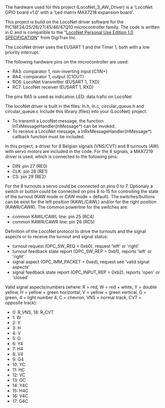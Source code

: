 The hardware used for this project (LocoNet_S_AW_Driver) is a 'LocoNet GPIO board v1.0' with a 'Led matrix MAX7218 expansion board'.

This project is build on the LocoNet driver software for the PIC18F24/25/26/27/45/46/47Q10 microcontroller family.
The code is written in C and is compatible to the "[LocoNet Personal Use Edition 1.0 SPECIFICATION](https://www.digitrax.com/static/apps/cms/media/documents/loconet/loconetpersonaledition.pdf)" from DigiTrax Inc.

The LocoNet driver uses the EUSART 1 and the Timer 1, both with a low priority interrupt.

The following hardware pins on the microcontroller are used:
 - RA3: comparator 1, non-inverting input (C1IN+)
 - RA4: comparator 1, output (C1OUT)
 - RC6: LocoNet transmitter (EUSART 1, TXD)
 - RC7: LocoNet receiver (EUSART 1, RXD)

The pins RA5 is used as indication LED: data trafic on LocoNet

The locoNet driver is built in the files: ln.h, ln.c, circular_queue.h and circular_queue.c
Include this library (files) into your (LocoNet) project.
 - To transmit a LocoNet message, the function lnTxMessageHandler(lnMessage*) can be invoked.
 - To receive a LocoNet message, a lnRxMessageHandler(lnMessage*) callback function must be included.

In this project, a driver for 8 Belgian signals (VNS/CVT) and 8 turnouts (AW) with servo motors are included in the code.
For the 8 signals, a MAX7219 driver is used, which is connected to the following pins:
 - DIN: pin 27 (RE0)
 - CLK: pin 28 (RE1)
 - CS: pin 29 (RE2)

For the 8 turnouts a servo could be connected on pins 0 to 7. Optionaly a switch or button could be connected on pins 8 to 15 for controlling the state of the turnout (KAW mode or CAW mode = default). 
The switches/buttons can be exist for the left position (KAWL/CAWL) and/or for the right position (KAWR/CAWR). The common powerline for the switches are:
 - common KAWL/CAWL line: pin 25 (RC4)
 - common KAWR/CAWR line: pin 26 (RC5)

Definition of the LocoNet protocol to drive the turnouts and the signal aspects or to receive the turnout and signal status:
 - turnout request (OPC_SW_REQ = 0xb0), request 'left' or 'right'
 - turnout feedback state report (OPC_SW_REP = 0xb1), reports 'left' or 'right'
 - signal aspect (OPC_IMM_PACKET = 0xed), request see 'valid signal aspects'
 - signal feedback state report (OPC_INPUT_REP = 0xb2), reports 'open' or 'closed'
 
Valid signal aspects/numbers (where: R = red, W = red + white, Y = double yellow, H = yellow + green horizontal, V = yellow + green vertical, G = green, 4 = light number 4, C = chevron, VNS = normal track, CVT = opposite track):
 - 0: R_VNS, 18: R_CVT
 - 1: W
 - 2: Y
 - 3: H
 - 4: V
 - 5: G
 - 6: Y4
 - 7: H4
 - 8: V4
 - 9: G4
 - 10: YC
 - 11: HC
 - 12: VC
 - 13: GC
 - 14: Y4C
 - 15: H4C
 - 16: V4C
 - 17: G4C 
 